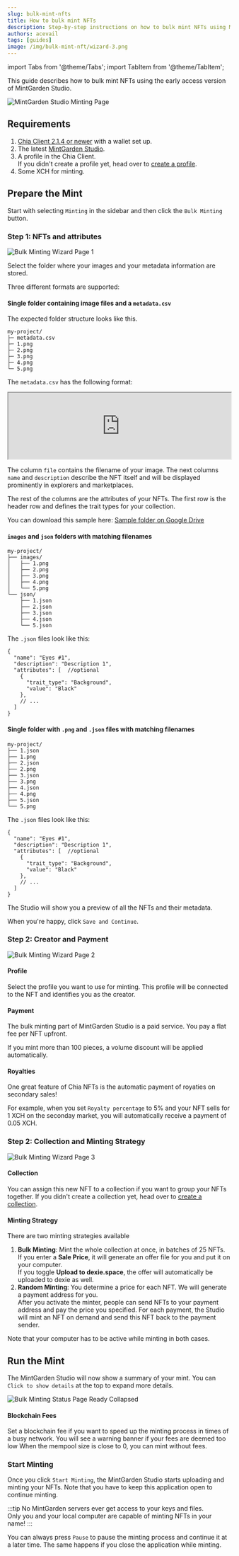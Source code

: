 ```yaml
---
slug: bulk-mint-nfts
title: How to bulk mint NFTs
description: Step-by-step instructions on how to bulk mint NFTs using MintGarden Studio.
authors: acevail
tags: [guides]
image: /img/bulk-mint-nft/wizard-3.png
---
```


import Tabs from '@theme/Tabs';
import TabItem from '@theme/TabItem';

This guide describes how to bulk mint NFTs using the early access version
of MintGarden Studio.

![MintGarden Studio Minting Page](/img/bulk-mint-nft/wizard-1.png)

<!--truncate-->

## Requirements

1. [Chia Client 2.1.4 or newer](https://www.chia.net/downloads/) with a wallet set up.
2. The latest [MintGarden Studio](https://mintgarden.io/mint).
3. A profile in the Chia Client. <br/> If you didn't create a profile yet, head over
   to [create a profile](/mintgarden-studio/create-a-profile).
4. Some XCH for minting.

## Prepare the Mint

Start with selecting `Minting` in the sidebar and then click the `Bulk Minting` button.


### Step 1: NFTs and attributes

![Bulk Minting Wizard Page 1](/img/bulk-mint-nft/wizard-1.png)

Select the folder where your images and your metadata information are stored.

Three different formats are supported:

<Tabs>
<TabItem value="csv" label="Metadata as CSV" default>

#### Single folder containing image files and a `metadata.csv`

The expected folder structure looks like this.

```
my-project/
├─ metadata.csv
├─ 1.png
├─ 2.png
├─ 3.png
├─ 4.png
└─ 5.png
```

The `metadata.csv` has the following format:

<iframe src="https://drive.google.com/file/d/1j_f0c-y534o_3eaDFFXyilv-tdM3J-Q1/preview" width="100%" allow="autoplay"></iframe>

The column `file` contains the filename of your image. The next columns `name` and `description` describe the NFT itself
and will be displayed prominently in explorers and marketplaces.

The rest of the columns are the attributes of your NFTs. The first row is the header row and defines the trait types for
your collection.

You can download this sample here: <a target="_blank" href='https://drive.google.com/drive/folders/1Nl0uz42G-_AXFkL3g653dYsVuUr3IN5i'>Sample folder on Google Drive</a>

</TabItem>
<TabItem value="nested_folder" label="Metadata as JSON in nested folder">

#### `images` and `json` folders with matching filenames

```
my-project/
├── images/
│   ├── 1.png
│   ├── 2.png
│   ├── 3.png
│   ├── 4.png
│   └── 5.png
└── json/
    ├── 1.json
    ├── 2.json
    ├── 3.json
    ├── 4.json
    └── 5.json
```

The `.json` files look like this:

```json5
{
  "name": "Eyes #1",
  "description": "Description 1",
  "attributes": [  //optional
    {
      "trait_type": "Background",
      "value": "Black"
    },
    // ...
  ]
}
```

</TabItem>
<TabItem value="flat_folder" label="Metadata as JSON in single folder">

#### Single folder with `.png` and `.json` files with matching filenames

```
my-project/
├── 1.json
├── 1.png
├── 2.json
├── 2.png
├── 3.json
├── 3.png
├── 4.json
├── 4.png
├── 5.json
└── 5.png
```

The `.json` files look like this:

```json5
{
  "name": "Eyes #1",
  "description": "Description 1",
  "attributes": [  //optional
    {
      "trait_type": "Background",
      "value": "Black"
    },
    // ...
  ]
}
```

</TabItem>
</Tabs>
The Studio will show you a preview of all the NFTs and their metadata.

When you're happy, click `Save and Continue`.

### Step 2: Creator and Payment

![Bulk Minting Wizard Page 2](/img/bulk-mint-nft/wizard-2.png)

#### Profile

Select the profile you want to use for minting. This profile will be connected to the NFT and identifies you as the
creator.

#### Payment

The bulk minting part of MintGarden Studio is a paid service.
You pay a flat fee per NFT upfront. 

If you mint more than 100 pieces, a volume discount will be applied automatically.

#### Royalties

One great feature of Chia NFTs is the automatic payment of royaties on secondary sales!

For example, when you set `Royalty percentage` to 5% and your NFT sells for 1 XCH on the seconday market, you will
automatically receive a payment of 0.05 XCH.

### Step 2: Collection and Minting Strategy

![Bulk Minting Wizard Page 3](/img/bulk-mint-nft/wizard-3.png)

#### Collection

You can assign this new NFT to a collection if you want to group your NFTs together.
If you didn't create a collection yet, head over to [create a collection](/mintgarden-studio/create-a-collection).

#### Minting Strategy

There are two minting strategies available

1. **Bulk Minting**: Mint the whole collection at once, in batches of 25 NFTs.   
   If you enter a **Sale Price**, it will generate an offer file for you and put it on your computer.  
   If you toggle **Upload to dexie.space**, the offer will automatically be uploaded to dexie as well.
2. **Random Minting**: You determine a price for each NFT. We will generate a payment address for you.   
   After you activate the minter, people can send NFTs to your payment address and pay the price you specified.
   For each payment, the Studio will mint an NFT on demand and send this NFT back to the payment sender.

Note that your computer has to be active while minting in both cases.

## Run the Mint

The MintGarden Studio will now show a summary of your mint. You can `Click to show details` at the top to expand more
details.

![Bulk Minting Status Page Ready Collapsed](/img/bulk-mint-nft/mint-status-ready-collapsed.png)

#### Blockchain Fees

Set a blockchain fee if you want to speed up the minting process in times of a busy network.
You will see a warning banner if your fees are deemed too low
When the mempool size is close to 0, you can mint without fees.

### Start Minting

Once you click `Start Minting`, the MintGarden Studio starts uploading and minting your NFTs. Note that you have to keep
this application open to continue minting.

:::tip
No MintGarden servers ever get access to your keys and files.  
Only you and your local computer are capable of minting NFTs in your name!
:::

You can always press `Pause` to pause the minting process and continue it at a later time.
The same happens if you close the application while minting.
